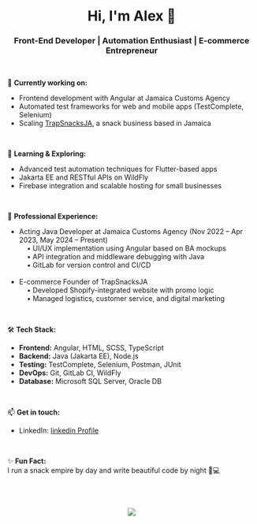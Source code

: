 <h1 align="center">Hi, I'm Alex 👋</h1>
<h3 align="center">Front-End Developer | Automation Enthusiast | E-commerce Entrepreneur</h3>

<br>

🔭 <b>Currently working on:</b><br>
- Frontend development with Angular at Jamaica Customs Agency<br>
- Automated test frameworks for web and mobile apps (TestComplete, Selenium)<br>
- Scaling <a href="https://trapsnacksja.com" target="_blank">TrapSnacksJA</a>, a snack business based in Jamaica<br>

<br>

🌱 <b>Learning & Exploring:</b><br>
- Advanced test automation techniques for Flutter-based apps<br>
- Jakarta EE and RESTful APIs on WildFly<br>
- Firebase integration and scalable hosting for small businesses<br>

<br>

💼 <b>Professional Experience:</b><br>
- Acting Java Developer at Jamaica Customs Agency (Nov 2022 – Apr 2023, May 2024 – Present)<br>
&nbsp;&nbsp;&nbsp;&nbsp;• UI/UX implementation using Angular based on BA mockups<br>
&nbsp;&nbsp;&nbsp;&nbsp;• API integration and middleware debugging with Java<br>
&nbsp;&nbsp;&nbsp;&nbsp;• GitLab for version control and CI/CD<br><br>
- E-commerce Founder of TrapSnacksJA<br>
&nbsp;&nbsp;&nbsp;&nbsp;• Developed Shopify-integrated website with promo logic<br>
&nbsp;&nbsp;&nbsp;&nbsp;• Managed logistics, customer service, and digital marketing<br>

<br>

🛠️ <b>Tech Stack:</b><br>
- <b>Frontend:</b> Angular, HTML, SCSS, TypeScript<br>
- <b>Backend:</b> Java (Jakarta EE), Node.js<br>
- <b>Testing:</b> TestComplete, Selenium, Postman, JUnit<br>
- <b>DevOps:</b> Git, GitLab CI, WildFly<br>
- <b>Database:</b> Microsoft SQL Server, Oracle DB<br>

<br>

📫 <b>Get in touch:</b><br>
- LinkedIn: <a href="https://www.linkedin.com/in/alex-jackson-2ab571144/">linkedin Profile</a><br>


<br>

✨ <b>Fun Fact:</b><br>
I run a snack empire by day and write beautiful code by night 🍫💻

<br><br>

<p align="center">
  <img src="https://github-readme-stats.vercel.app/api?username=yourusername&show_icons=true&theme=radical" />
</p>
